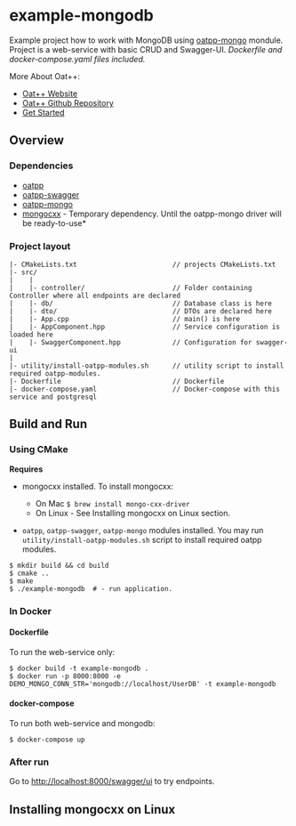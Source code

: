 # example-mongodb

Example project how to work with MongoDB using [oatpp-mongo](https://github.com/oatpp/oatpp-mongo) mondule.
Project is a web-service with basic CRUD and Swagger-UI.
*Dockerfile and docker-compose.yaml files included.*

More About Oat++:

- [Oat++ Website](https://oatpp.io/)
- [Oat++ Github Repository](https://github.com/oatpp/oatpp)
- [Get Started](https://oatpp.io/docs/start)

## Overview

### Dependencies

- [oatpp](https://github.com/oatpp/oatpp)
- [oatpp-swagger](https://github.com/oatpp/oatpp-swagger)
- [oatpp-mongo](https://github.com/oatpp/oatpp-mongo)
- [mongocxx](http://mongocxx.org/) - Temporary dependency. Until the oatpp-mongo driver will be ready-to-use*

### Project layout

```
|- CMakeLists.txt                        // projects CMakeLists.txt
|- src/
|    |
|    |- controller/                      // Folder containing Controller where all endpoints are declared
|    |- db/                              // Database class is here 
|    |- dto/                             // DTOs are declared here
|    |- App.cpp                          // main() is here
|    |- AppComponent.hpp                 // Service configuration is loaded here
|    |- SwaggerComponent.hpp             // Configuration for swagger-ui
|    
|- utility/install-oatpp-modules.sh      // utility script to install required oatpp-modules.
|- Dockerfile                            // Dockerfile
|- docker-compose.yaml                   // Docker-compose with this service and postgresql
```

## Build and Run

### Using CMake

**Requires** 

- mongocxx installed. To install mongocxx:  
   - On Mac `$ brew install mongo-cxx-driver`
   - On Linux - See Installing mongocxx on Linux section.
   
- `oatpp`, `oatpp-swagger`, `oatpp-mongo` modules installed. You may run `utility/install-oatpp-modules.sh` 
script to install required oatpp modules.   

```
$ mkdir build && cd build
$ cmake ..
$ make 
$ ./example-mongodb  # - run application.
```

### In Docker

#### Dockerfile

To run the web-service only:

```
$ docker build -t example-mongodb .
$ docker run -p 8000:8000 -e DEMO_MONGO_CONN_STR='mongodb://localhost/UserDB' -t example-mongodb
```

#### docker-compose

To run both web-service and mongodb:

```
$ docker-compose up
```


### After run

Go to [http://localhost:8000/swagger/ui](http://localhost:8000/swagger/ui) to try endpoints.

## Installing mongocxx on Linux

